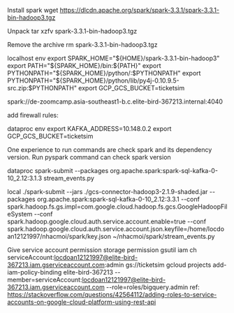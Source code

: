 Install spark
wget https://dlcdn.apache.org/spark/spark-3.3.1/spark-3.3.1-bin-hadoop3.tgz

Unpack
tar xzfv spark-3.3.1-bin-hadoop3.tgz

Remove the archive
rm spark-3.3.1-bin-hadoop3.tgz

localhost env
export SPARK_HOME="${HOME}/spark-3.3.1-bin-hadoop3"
export PATH="${SPARK_HOME}/bin:${PATH}"
export PYTHONPATH="${SPARK_HOME}/python/:$PYTHONPATH"
export PYTHONPATH="${SPARK_HOME}/python/lib/py4j-0.10.9.5-src.zip:$PYTHONPATH"
export GCP_GCS_BUCKET=ticketsim

spark://de-zoomcamp.asia-southeast1-b.c.elite-bird-367213.internal:4040

add firewall rules:

dataproc env
export KAFKA_ADDRESS=10.148.0.2
export GCP_GCS_BUCKET=ticketsim

One experience to run commands are check spark and its dependency version. Run pyspark command can check spark version

dataproc
spark-submit --packages org.apache.spark:spark-sql-kafka-0-10_2.12:3.1.3 stream_events.py

local
./spark-submit --jars ./gcs-connector-hadoop3-2.1.9-shaded.jar --packages org.apache.spark:spark-sql-kafka-0-10_2.12:3.3.1 --conf spark.hadoop.fs.gs.impl=com.google.cloud.hadoop.fs.gcs.GoogleHadoopFileSystem --conf spark.hadoop.google.cloud.auth.service.account.enable=true --conf spark.hadoop.google.cloud.auth.service.account.json.keyfile=/home/locdoan12121997/nhacmoi/spark/key.json ~/nhacmoi/spark/stream_events.py

Give service account permission
storage permission
gsutil iam ch serviceAccount:locdoan12121997@elite-bird-367213.iam.gserviceaccount.com:admin gs://ticketsim
gcloud projects add-iam-policy-binding elite-bird-367213 --member=serviceAccount:locdoan12121997@elite-bird-367213.iam.gserviceaccount.com --role=roles/bigquery.admin
ref: https://stackoverflow.com/questions/42564112/adding-roles-to-service-accounts-on-google-cloud-platform-using-rest-api